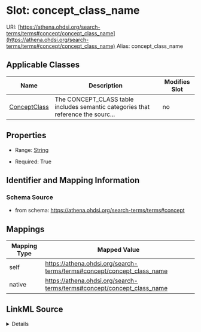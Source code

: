 

# Slot: concept_class_name 



URI: [https://athena.ohdsi.org/search-terms/terms#concept/concept_class_name](https://athena.ohdsi.org/search-terms/terms#concept/concept_class_name)
Alias: concept_class_name

<!-- no inheritance hierarchy -->





## Applicable Classes

| Name | Description | Modifies Slot |
| --- | --- | --- |
| [ConceptClass](ConceptClass.md) | The CONCEPT_CLASS table includes semantic categories that reference the sourc... |  no  |






## Properties

* Range: [String](String.md)

* Required: True




## Identifier and Mapping Information






### Schema Source


* from schema: https://athena.ohdsi.org/search-terms/terms#concept




## Mappings

| Mapping Type | Mapped Value |
| ---  | ---  |
| self | https://athena.ohdsi.org/search-terms/terms#concept/concept_class_name |
| native | https://athena.ohdsi.org/search-terms/terms#concept/concept_class_name |




## LinkML Source

<details>
```yaml
name: concept_class_name
from_schema: https://athena.ohdsi.org/search-terms/terms#concept
rank: 1000
alias: concept_class_name
owner: ConceptClass
domain_of:
- ConceptClass
range: string
required: true

```
</details>